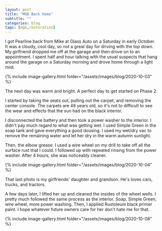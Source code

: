 ```yaml
---
layout: post
title: "MGB Back Home"
subtitle: ""
categories: blog
tags: [mgb,restoration]
---
```


I got Pearline back from Mike at Glass Auto on a Saturday in early October. It was a cloudy, cool day, so 
not a great day for driving with the top down. My girlfriend dropped me off at the garage and then drove on 
to an appointment. I spent half and hour talking with the usual suspects that hang around the garage on a 
Saturday morning and drove home through a light mist.

{% include image-gallery.html folder="/assets/images/blog/2020-10-03" %}

The next day was warm and bright. A perfect day to get started on Phase 2.

I started by taking the seats out, pulling out the carpet, and removing the center console. The carpets are
48 years old, so it's not to difficult to see the wear and effects that the sun had on the black interior.

I disconnected the battery and then took a power washer to the interior. I didn't pay  much regard to what 
was getting wet. I used Simple Green in the soap tank and gave everything a good dousing. I used my wet/dry
vac to remove the remaining water and let her dry in the warm autumn sunlight.

Then, the elbow grease. I used a wire wheel on my drill to take off all the surface rust that I could. I followed up with repeated rinsing from the power washer. After 4 hours, she was noticeably cleaner.

{% include image-gallery.html folder="/assets/images/blog/2020-10-04" %}

That last photo is my girlfriends' daughter and grandson. He's loves cars, trucks, and tractors.

A few days later, I lifted her up and cleaned the insides of the wheel wells. I pretty much followed the same process as the interior. Soap, Simple Green, wire wheel, more power washing. Then, I applied Rustoleum black primer paint. I hope whatever future owners care for her don't hate me for that.

{% include image-gallery.html folder="/assets/images/blog/2020-10-08" %}

